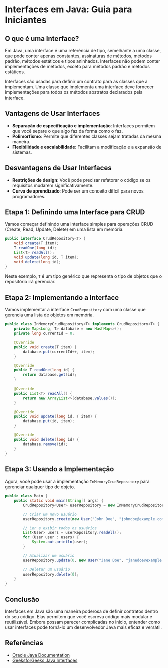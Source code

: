 
# Interfaces em Java: Guia para Iniciantes

## O que é uma Interface?

Em Java, uma interface é uma referência de tipo, semelhante a uma classe, que pode conter apenas constantes, assinaturas de métodos, métodos padrão, métodos estáticos e tipos aninhados. Interfaces não podem conter implementações de métodos, exceto para métodos padrão e métodos estáticos.

Interfaces são usadas para definir um contrato para as classes que a implementam. Uma classe que implementa uma interface deve fornecer implementações para todos os métodos abstratos declarados pela interface.

## Vantagens de Usar Interfaces

- **Separação de especificação e implementação**: Interfaces permitem que você separe o que algo faz da forma como o faz.
- **Polimorfismo**: Permite que diferentes classes sejam tratadas da mesma maneira.
- **Flexibilidade e escalabilidade**: Facilitam a modificação e a expansão de sistemas.

## Desvantagens de Usar Interfaces

- **Restrições de design**: Você pode precisar refatorar o código se os requisitos mudarem significativamente.
- **Curva de aprendizado**: Pode ser um conceito difícil para novos programadores.

## Etapa 1: Definindo uma Interface para CRUD

Vamos começar definindo uma interface simples para operações CRUD (Create, Read, Update, Delete) em uma lista em memória.

```java
public interface CrudRepository<T> {
    void create(T item);
    T readOne(long id);
    List<T> readAll();
    void update(long id, T item);
    void delete(long id);
}
```

Neste exemplo, `T` é um tipo genérico que representa o tipo de objetos que o repositório irá gerenciar.

## Etapa 2: Implementando a Interface

Vamos implementar a interface `CrudRepository` com uma classe que gerencia uma lista de objetos em memória.

```java
public class InMemoryCrudRepository<T> implements CrudRepository<T> {
    private Map<Long, T> database = new HashMap<>();
    private long currentId = 0;

    @Override
    public void create(T item) {
        database.put(currentId++, item);
    }

    @Override
    public T readOne(long id) {
        return database.get(id);
    }

    @Override
    public List<T> readAll() {
        return new ArrayList<>(database.values());
    }

    @Override
    public void update(long id, T item) {
        database.put(id, item);
    }

    @Override
    public void delete(long id) {
        database.remove(id);
    }
}
```

## Etapa 3: Usando a Implementação

Agora, você pode usar a implementação `InMemoryCrudRepository` para gerenciar qualquer tipo de objeto.

```java
public class Main {
    public static void main(String[] args) {
        CrudRepository<User> userRepository = new InMemoryCrudRepository<>();

        // Criar um novo usuário
        userRepository.create(new User("John Doe", "johndoe@example.com"));

        // Ler e exibir todos os usuários
        List<User> users = userRepository.readAll();
        for (User user : users) {
            System.out.println(user);
        }

        // Atualizar um usuário
        userRepository.update(0, new User("Jane Doe", "janedoe@example.com"));

        // Deletar um usuário
        userRepository.delete(0);
    }
}
```

## Conclusão

Interfaces em Java são uma maneira poderosa de definir contratos dentro do seu código. Elas permitem que você escreva código mais modular e reutilizável. Embora possam parecer complicadas no início, entender como usar interfaces pode torná-lo um desenvolvedor Java mais eficaz e versátil.

## Referências

- [Oracle Java Documentation](https://docs.oracle.com/javase/tutorial/java/IandI/createinterface.html)
- [GeeksforGeeks Java Interfaces](https://www.geeksforgeeks.org/interfaces-in-java/)
